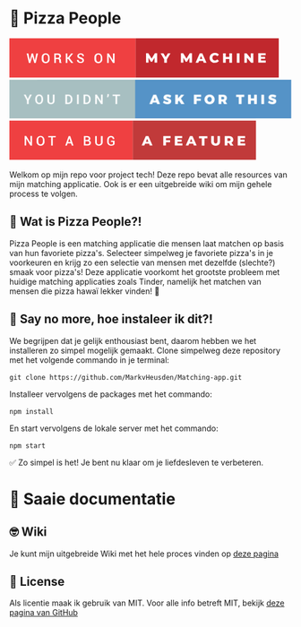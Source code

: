 # 🍕 Pizza People

![](./static/public/images/readme/works-on-my-machine.svg)
![](./static/public/images/readme/you-didnt-ask-for-this.svg)
![](./static/public/images/readme/not-a-bug-a-feature.svg)

Welkom op mijn repo voor project tech! Deze repo bevat alle resources van mijn matching applicatie. Ook is er een uitgebreide wiki om mijn gehele process te volgen.

## 🧐 Wat is Pizza People?!

Pizza People is een matching applicatie die mensen laat matchen op basis van hun favoriete pizza's. Selecteer simpelweg je favoriete pizza's in je voorkeuren en krijg zo een selectie van mensen met dezelfde (slechte?) smaak voor pizza's! Deze applicatie voorkomt het grootste probleem met huidige matching applicaties zoals Tinder, namelijk het matchen van mensen die pizza hawaï lekker vinden! 🤢

## 🤑 Say no more, hoe instaleer ik dit?!

We begrijpen dat je gelijk enthousiast bent, daarom hebben we het installeren zo simpel mogelijk gemaakt. Clone simpelweg deze repository met het volgende commando in je terminal:
````
git clone https://github.com/MarkvHeusden/Matching-app.git
````

Installeer vervolgens de packages met het commando:
````
npm install
````
En start vervolgens de lokale server met het commando:
````
npm start
````

✅ Zo simpel is het! Je bent nu klaar om je liefdesleven te verbeteren.

# 🥱 Saaie documentatie

## 🤓 Wiki

Je kunt mijn uitgebreide Wiki met het hele proces vinden op [deze pagina](https://github.com/MarkvHeusden/Matching-app/wiki)

## 🔏 License

Als licentie maak ik gebruik van MIT. Voor alle info betreft MIT, bekijk [deze pagina van GitHub](https://github.com/MarkvHeusden/Matching-app/blob/main/LICENSE)
